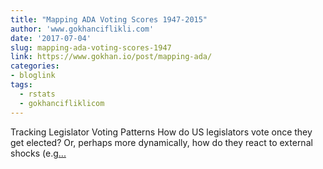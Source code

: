 ```yaml
---
title: "Mapping ADA Voting Scores 1947-2015"
author: 'www.gokhanciflikli.com'
date: '2017-07-04'
slug: mapping-ada-voting-scores-1947
link: https://www.gokhan.io/post/mapping-ada/
categories:
- bloglink
tags:
  - rstats
  - gokhancifliklicom
---
```


Tracking Legislator Voting Patterns How do US legislators vote once they get elected? Or, perhaps more dynamically, how do they react to external shocks (e.g[... <i class="fas fa-external-link-alt"></i>](https://www.gokhan.io/post/mapping-ada/)

